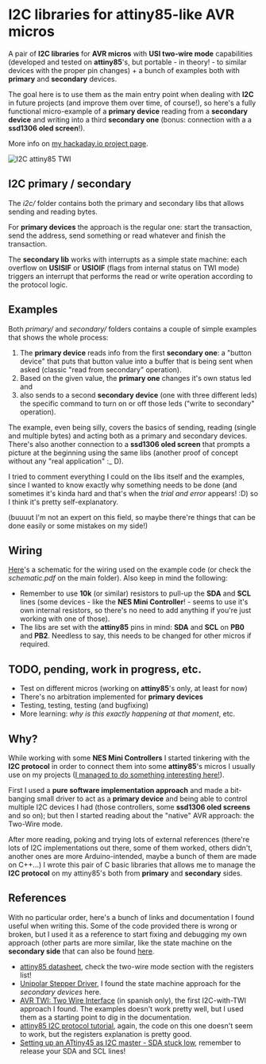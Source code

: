# I2C libraries for attiny85-like AVR micros 

A pair of __I2C libraries__ for __AVR micros__ with __USI two-wire mode__ capabilities (developed and tested on __attiny85__'s, but portable - in theory! - to similar devices with the proper pin changes) + a bunch of examples both with __primary__ and __secondary__ devices.

The goal here is to use them as the main entry point when dealing with __I2C__ in future projects (and improve them over time, of course!), so here's a fully functional micro-example of a __primary device__ reading from a __secondary device__ and writing into a third __secondary one__ (bonus: connection with a a __ssd1306 oled screen__!).

More info on [my hackaday.io project page](https://hackaday.io/project/183814-i2c-libraries-for-attiny85-like-avr-micros).

![I2C attiny85 TWI](http://albertgonzalez.coffee/projects/i2c_attiny85_twi/img/2_700.jpg?)

## I2C primary / secondary

The _i2c/_ folder contains both the primary and secondary libs that allows sending and reading bytes.

For __primary devices__ the approach is the regular one: start the transaction, send the address, send something or read whatever and finish the transaction.

The __secondary lib__ works with interrupts as a simple state machine: each overflow on __USISIF__ or __USIOIF__ (flags from internal status on TWI mode) triggers an interrupt that performs the read or write operation according to the protocol logic.

## Examples

Both _primary/_ and _secondary/_ folders contains a couple of simple examples that shows the whole process:

1. The __primary device__ reads info from the first __secondary one__: a "button device" that puts that button value into a buffer that is being sent when asked (classic "read from secondary" operation).
2. Based on the given value, the __primary one__ changes it's own status led and
3. also sends to a second __secondary device__ (one with three different leds) the specific command to turn on or off those leds ("write to secondary" operation).

The example, even being silly, covers the basics of sending, reading (single and multiple bytes) and acting both as a primary and secondary devices. There's also another connection to a __ssd1306 oled screen__ that prompts a picture at the beginning using the same libs (another proof of concept without any "real application" :_ D).

I tried to comment everything I could on the libs itself and the examples, since I wanted to know exactly why something needs to be done (and sometimes it's kinda hard and that's when the _trial and error_ appears! :D) so I think it's pretty self-explanatory.

(buuuut I'm not an expert on this field, so maybe there're things that can be done easily or some mistakes on my side!)

## Wiring

[Here](http://albertgonzalez.coffee/projects/i2c_attiny85_twi/schematic.pdf)'s a schematic for the wiring used on the example code (or check the _schematic.pdf_ on the main folder). Also keep in mind the following:

- Remember to use __10k__ (or similar) resistors to pull-up the __SDA__ and __SCL__ lines (some devices - like the __NES Mini Controller__! - seems to use it's own internal resistors, so there's no need to add anything if you're just working with one of those).
- The libs are set with the __attiny85__ pins in mind: __SDA__ and __SCL__ on __PB0__ and __PB2__. Needless to say, this needs to be changed for other micros if required.

## TODO, pending, work in progress, etc.

- Test on different micros (working on __attiny85__'s only, at least for now)
- There's no arbitration implemented for __primary devices__
- Testing, testing, testing (and bugfixing)
- More learning: _why is this exactly happening at that moment_, etc.

## Why?

While working with some __NES Mini Controllers__ I started tinkering with the __I2C protocol__ in order to connect them into some __attiny85__'s micros I usually use on my projects ([I managed to do something interesting here!](https://github.com/theisolinearchip/nesmini_usb_adapter)).

First I used a __pure software implementation approach__ and made a bit-banging small driver to act as a __primary device__ and being able to control multiple I2C devices I had (those controllers, some __ssd1306 oled screens__ and so on); but then I started reading about the "native" AVR approach: the Two-Wire mode.

After more reading, poking and trying lots of external references (there're lots of I2C implementations out there, some of them worked, others didn't, another ones are more Arduino-intended, maybe a bunch of them are made on C++...) I wrote this pair of C basic libraries that allows me to manage the __I2C protocol__ on my attiny85's both from __primary__ and __secondary__ sides.

## References

With no particular order, here's a bunch of links and documentation I found useful when writing this. Some of the code provided there is wrong or broken, but I used it as a reference to start fixing and debugging my own approach (other parts are more similar, like the state machine on the __secondary side__ that can also be found [here](https://github.com/CalcProgrammer1/Stepper-Motor-Controller/blob/master/UnipolarStepperDriver/usi_i2c_slave.c).

- [attiny85 datasheet](https://ww1.microchip.com/downloads/en/DeviceDoc/Atmel-2586-AVR-8-bit-Microcontroller-ATtiny25-ATtiny45-ATtiny85_Datasheet.pdf), check the two-wire mode section with the registers list!
- [Unipolar Stepper Driver](https://github.com/CalcProgrammer1/Stepper-Motor-Controller/blob/master/UnipolarStepperDriver), I found the state machine approach for the _secondary devices_ here.
- [AVR TWI: Two Wire Interface](https://rvzvolta.wordpress.com/2021/04/27/i2c-attiny85-maestro-y-esclavo-avr-twi-two-wire-interface/) (in spanish only), the first I2C-with-TWI approach I found. The examples doesn't work pretty well, but I used them as a starting point to dig in the documentation.
- [attiny85 I2C protocol tutorial](https://www.gadgetronicx.com/attiny85-i2c-protocol-tutorial/), again, the code on this one doesn't seem to work, but the registers explanation is pretty good.
- [Setting up an ATtiny45 as I2C master - SDA stuck low](https://electronics.stackexchange.com/questions/58944/setting-up-an-attiny45-as-i2c-master-sda-stuck-low), remember to release your SDA and SCL lines!
